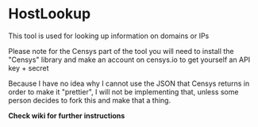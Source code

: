 # HostLookup
This tool is used for looking up information on domains or IPs

Please note for the Censys part of the tool you will need to install the "Censys" library and make an account on censys.io to get yourself an API key + secret

Because I have no idea why I cannot use the JSON that Censys returns in order to make it "prettier", I will not be implementing that, unless some person decides to fork this and make that a thing.

**Check wiki for further instructions**
